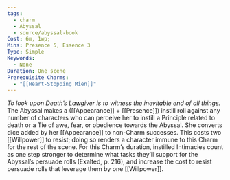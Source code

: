 ```yaml
---
tags:
  - charm
  - Abyssal
  - source/abyssal-book
Cost: 6m, 1wp; 
Mins: Presence 5, Essence 3
Type: Simple
Keywords:
  - None
Duration: One scene
Prerequisite Charms:
  - "[[Heart-Stopping Mien]]"
---
```

*To look upon Death’s Lawgiver is to witness the inevitable end of all things.*
The Abyssal makes a ([[Appearance]] + [[Presence]]) instill roll against any number of characters who can perceive her to instill a Principle related to death or a Tie of awe, fear, or obedience towards the Abyssal.
She converts dice added by her [[Appearance]] to non-Charm successes. This costs two [[Willpower]] to resist; doing so renders a character immune to this Charm for the rest of the scene.
For this Charm’s duration, instilled Intimacies count as one step stronger to determine what tasks they’ll support for the Abyssal’s persuade rolls (Exalted, p. 216), and increase the cost to resist persuade rolls that leverage them by one [[Willpower]].